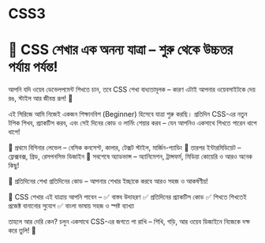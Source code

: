 # CSS3
# 🎯 CSS শেখার এক অনন্য যাত্রা – শুরু থেকে উচ্চতর পর্যায় পর্যন্ত!

আপনি যদি ওয়েব ডেভেলপমেন্ট শিখতে চান, তবে CSS শেখা বাধ্যতামূলক – কারণ এটাই আপনার ওয়েবসাইটকে দেয় রঙ, স্টাইল আর জীবন্ত রূপ! 🌈

এই সিরিজে আমি নিজেই একজন শিক্ষানবিশ (Beginner) হিসেবে যাত্রা শুরু করছি। প্রতিদিন CSS-এর নতুন টপিক শিখব, প্র্যাকটিস করব, এবং সেই দিনের কোড ও লার্নিং শেয়ার করব – যেন আপনিও একসাথে শিখতে পারেন ধাপে ধাপে!

🔹 প্রথমে বিগিনার লেভেল – বেসিক কনসেপ্ট, কালার, টেক্সট স্টাইল, মার্জিন-প্যাডিং
🔹 তারপর ইন্টারমিডিয়েট – ফ্লেক্সবক্স, গ্রিড, রেসপনসিভ ডিজাইন
🔹 সবশেষে অ্যাডভান্স – অ্যানিমেশন, ট্রান্সফর্ম, মিডিয়া কোয়েরি ও আরও অনেক কিছু!

🚀 প্রতিদিনের শেখা প্রতিদিনের কোড – আপনার শেখার ইচ্ছাকে করবে আরও সহজ ও আকর্ষণীয়!

📌 CSS শেখার এই যাত্রায় আপনি পাবেন – ✅ বাস্তব উদাহরণ
✅ প্রতিদিনের প্র্যাকটিস কোড
✅ শিখতে শিখতেই প্রজেক্ট বানানোর সুযোগ
✅ বাংলা ভাষায় সহজ ও স্পষ্ট ব্যাখ্যা

তাহলে আর দেরি কেন? চলুন একসাথে CSS-এর জগতে পা রাখি – শিখি, গড়ি, আর ওয়েব ডিজাইনে নিজেকে দক্ষ করে তুলি! 🌟
